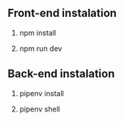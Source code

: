 ## Front-end instalation

1. npm install

2. npm run dev

## Back-end instalation

1. pipenv install

2. pipenv shell
